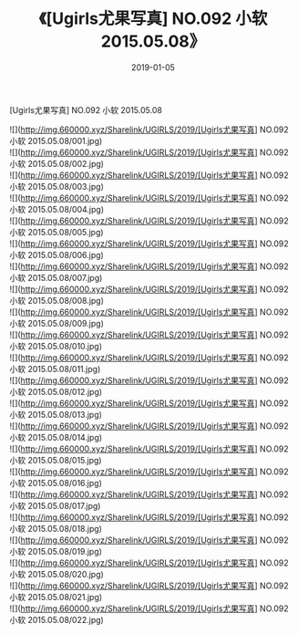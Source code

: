 ﻿---
layout: post
title:  《[Ugirls尤果写真] NO.092 小软 2015.05.08》
date:   2019-01-05
img: http://img.660000.xyz/Sharelink/UGIRLS/2019/[Ugirls尤果写真] NO.092 小软 2015.05.08/000.jpg
categories: [美女, 清纯, 唯美]
---

[Ugirls尤果写真] NO.092 小软 2015.05.08

 ![](http://img.660000.xyz/Sharelink/UGIRLS/2019/[Ugirls尤果写真] NO.092 小软 2015.05.08/001.jpg) <br>![](http://img.660000.xyz/Sharelink/UGIRLS/2019/[Ugirls尤果写真] NO.092 小软 2015.05.08/002.jpg) <br>![](http://img.660000.xyz/Sharelink/UGIRLS/2019/[Ugirls尤果写真] NO.092 小软 2015.05.08/003.jpg) <br>![](http://img.660000.xyz/Sharelink/UGIRLS/2019/[Ugirls尤果写真] NO.092 小软 2015.05.08/004.jpg) <br>![](http://img.660000.xyz/Sharelink/UGIRLS/2019/[Ugirls尤果写真] NO.092 小软 2015.05.08/005.jpg) <br>![](http://img.660000.xyz/Sharelink/UGIRLS/2019/[Ugirls尤果写真] NO.092 小软 2015.05.08/006.jpg) <br>![](http://img.660000.xyz/Sharelink/UGIRLS/2019/[Ugirls尤果写真] NO.092 小软 2015.05.08/007.jpg) <br>![](http://img.660000.xyz/Sharelink/UGIRLS/2019/[Ugirls尤果写真] NO.092 小软 2015.05.08/008.jpg) <br>![](http://img.660000.xyz/Sharelink/UGIRLS/2019/[Ugirls尤果写真] NO.092 小软 2015.05.08/009.jpg) <br>![](http://img.660000.xyz/Sharelink/UGIRLS/2019/[Ugirls尤果写真] NO.092 小软 2015.05.08/010.jpg) <br>![](http://img.660000.xyz/Sharelink/UGIRLS/2019/[Ugirls尤果写真] NO.092 小软 2015.05.08/011.jpg) <br>![](http://img.660000.xyz/Sharelink/UGIRLS/2019/[Ugirls尤果写真] NO.092 小软 2015.05.08/012.jpg) <br>![](http://img.660000.xyz/Sharelink/UGIRLS/2019/[Ugirls尤果写真] NO.092 小软 2015.05.08/013.jpg) <br>![](http://img.660000.xyz/Sharelink/UGIRLS/2019/[Ugirls尤果写真] NO.092 小软 2015.05.08/014.jpg) <br>![](http://img.660000.xyz/Sharelink/UGIRLS/2019/[Ugirls尤果写真] NO.092 小软 2015.05.08/015.jpg) <br>![](http://img.660000.xyz/Sharelink/UGIRLS/2019/[Ugirls尤果写真] NO.092 小软 2015.05.08/016.jpg) <br>![](http://img.660000.xyz/Sharelink/UGIRLS/2019/[Ugirls尤果写真] NO.092 小软 2015.05.08/017.jpg) <br>![](http://img.660000.xyz/Sharelink/UGIRLS/2019/[Ugirls尤果写真] NO.092 小软 2015.05.08/018.jpg) <br>![](http://img.660000.xyz/Sharelink/UGIRLS/2019/[Ugirls尤果写真] NO.092 小软 2015.05.08/019.jpg) <br>![](http://img.660000.xyz/Sharelink/UGIRLS/2019/[Ugirls尤果写真] NO.092 小软 2015.05.08/020.jpg) <br>![](http://img.660000.xyz/Sharelink/UGIRLS/2019/[Ugirls尤果写真] NO.092 小软 2015.05.08/021.jpg) <br>![](http://img.660000.xyz/Sharelink/UGIRLS/2019/[Ugirls尤果写真] NO.092 小软 2015.05.08/022.jpg) <br>